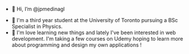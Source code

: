 - 👋 Hi, I’m @jpmedinagl
<!--- - 👀 --->
- 🌱 I'm a third year student at the University of Toronto pursuing a BSc Specialist in Physics.
- 💞️ I'm love learning new things and lately I've been interested in web development. I'm taking a few courses on Udemy hoping to learn more about programming and design my own applications !
<!--- - 📫 --->

<!---
jpmedinagl/jpmedinagl is a ✨ special ✨ repository because its `README.md` (this file) appears on your GitHub profile.
You can click the Preview link to take a look at your changes.
--->
